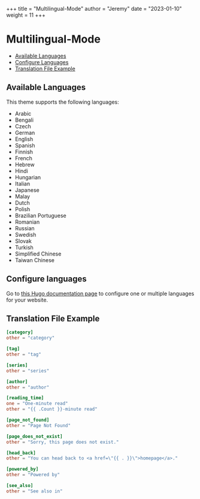 +++
title = "Multilingual-Mode"
author = "Jeremy"
date = "2023-01-10"
weight = 11
+++

# Multilingual-Mode

* [Available Languages](#available-languages)
* [Configure Languages](#configure-languages)
* [Translation File Example](#translation-file-example)

## Available Languages

This theme supports the following languages:

- Arabic
- Bengali
- Czech
- German
- English
- Spanish
- Finnish
- French
- Hebrew
- Hindi
- Hungarian
- Italian
- Japanese
- Malay
- Dutch
- Polish
- Brazilian Portuguese
- Romanian
- Russian
- Swedish
- Slovak
- Turkish
- Simplified Chinese
- Taiwan Chinese

## Configure languages

Go to [this Hugo documentation page](https://gohugo.io/content-management/multilingual/#configure-languages) to configure one or multiple languages for your website.

## Translation File Example

```toml
[category]
other = "category"

[tag]
other = "tag"

[series]
other = "series"

[author]
other = "author"

[reading_time]
one = "One-minute read"
other = "{{ .Count }}-minute read"

[page_not_found]
other = "Page Not Found"

[page_does_not_exist]
other = "Sorry, this page does not exist."

[head_back]
other = "You can head back to <a href=\"{{ . }}\">homepage</a>."

[powered_by]
other = "Powered by"

[see_also]
other = "See also in"
```

